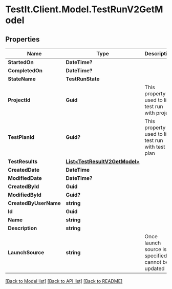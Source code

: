 # TestIt.Client.Model.TestRunV2GetModel

## Properties

Name | Type | Description | Notes
------------ | ------------- | ------------- | -------------
**StartedOn** | **DateTime?** |  | [optional] 
**CompletedOn** | **DateTime?** |  | [optional] 
**StateName** | **TestRunState** |  | [optional] 
**ProjectId** | **Guid** | This property is used to link test run with project | [optional] 
**TestPlanId** | **Guid?** | This property is used to link test run with test plan | [optional] 
**TestResults** | [**List&lt;TestResultV2GetModel&gt;**](TestResultV2GetModel.md) |  | [optional] 
**CreatedDate** | **DateTime** |  | [optional] 
**ModifiedDate** | **DateTime?** |  | [optional] 
**CreatedById** | **Guid** |  | [optional] 
**ModifiedById** | **Guid?** |  | [optional] 
**CreatedByUserName** | **string** |  | [optional] 
**Id** | **Guid** |  | 
**Name** | **string** |  | 
**Description** | **string** |  | [optional] 
**LaunchSource** | **string** | Once launch source is specified it cannot be updated | [optional] 

[[Back to Model list]](../README.md#documentation-for-models) [[Back to API list]](../README.md#documentation-for-api-endpoints) [[Back to README]](../README.md)

